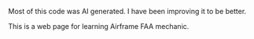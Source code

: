 Most of this code was AI generated. I have been improving it to be better. 

This is a web page for learning Airframe FAA mechanic. 
